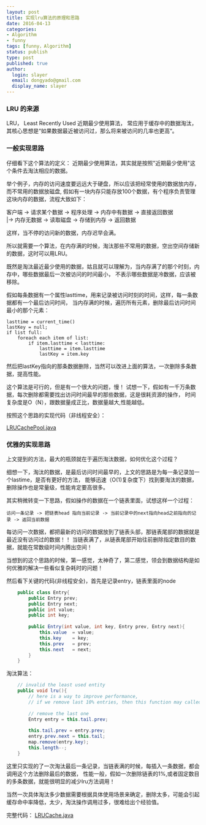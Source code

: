 ```yaml
---
layout: post
title: 实现lru算法的原理和思路
date: 2016-04-13
categories:
- Algorithm
- funny
tags: [funny，Algorithm]
status: publish
type: post
published: true
author:
  login: slayer
  email: dongyado@gmail.com
  display_name: slayer
---
```


### LRU 的来源

LRU， Least Recently Used 近期最少使用算法， 常应用于缓存中的数据淘汰，
 其核心思想是“如果数据最近被访问过，那么将来被访问的几率也更高“。

### 一般实现思路

仔细看下这个算法的定义： 近期最少使用算法，其实就是按照"近期最少使用"这个条件去淘汰相应的数据。

举个例子，内存的访问速度要远远大于硬盘，所以应该把经常使用的数据放内存，而不常用的数据放磁盘,
假如有一块内存只能存放100个数据，有个程序负责管理这块内存的数据，流程大致如下：

客户端 -> 请求某个数据 -> 程序处理 -> 内存中有数据 -> 直接返回数据  
                          |-> 内存无数据 -> 读取磁盘 -> 存储到内存 -> 返回数据

这样，当不停的访问新的数据，内存迟早会满。

所以就需要一个算法，在内存满的时候，淘汰那些不常用的数据，空出空间存储新的数据，这时可以用LRU。

既然是淘汰最近最少使用的数据，姑且就可以理解为，当内存满了的那个时刻，内存中，哪些数据最后一次被访问的时间最小，
不表示哪些数据是冷数据，应该被移除。

假如每条数据有一个属性lasttime，用来记录被访问时刻的时间，这样，每一条数据都有一个最后访问时间，
当内存满的时候，遍历所有元素，删除最后访问时间最小的那个元素：

    lasttime = current_time()
    lastKey = null;
    if list full:
        foreach each item of list:
            if item.lasttime < lasttime:
                lasttime = item.lasttime
                lastKey = item.key
         
         

然后把lastKey指向的那条数据删除，当然可以改进上面的算法，一次删除多条数据，提高性能。

这个算法是可行的，但是有一个很大的问题，慢！
试想一下，假如有一千万条数据，每次删除都需要找出访问时间最早的那些数据，这是很耗资源的操作，
时间复杂度是O（N），跟数据量成正比，数据量越大,性能越低。

按照这个思路的实现代码（非线程安全）：

[LRUCachePool.java][]


### 优雅的实现思路

上文提到的方法，最大的瓶颈就在于遍历淘汰数据，如何优化这个过程？

细想一下，淘汰的数据，是最后访问时间最早的，上文的思路是为每一条记录加一个lastime，是否有更好的方法，
能够迅速（O(1)复杂度下）找到要淘汰的数据，删除操作也是常量级，性能肯定要高很多。

其实稍微转变一下思路，假如操作的数据在一个链表里面，试想这样一个过程：

    访问一条记录 -> 把链表head 指向当前记录 -> 当前记录中的next指向head之前指向的记录 -> 返回当前数据
    
每访问一次数据，都把最新的访问的数据放到了链表头部，那链表尾部的数据就是最近没有访问过的数据！！
当链表满了，从链表尾部开始往前删除指定数目的数据，就能在常数级时间内腾出空间！

当想到的这个思路的时候，第一感觉，太神奇了，第二感觉，领会到数据结构是如何优雅的解决一些看似复杂耗时的问题！ 

然后看下关键的代码(非线程安全)，首先是记录entry，链表里面的node

~~~java
	public class Entry{
		public Entry prev; 
		public Entry next; 
		public int value;  
		public int key;
		
		public Entry(int value, int key, Entry prev, Entry next){
			this.value  = value;
			this.key 	= key;
			this.prev   = prev;
			this.next   = next;
		}
	}

~~~  

淘汰算法：

~~~java
    // invalid the least used entity
    public void lru(){
    	// here is a way to improve performance, 
    	// if we remove last 10% entries, then this function may called less.
    	
    	// remove the last one
    	Entry entry = this.tail.prev;
    	
    	this.tail.prev = entry.prev;
    	entry.prev.next = this.tail;
    	map.remove(entry.key);
    	this.length--;
    }
~~~

这里只实现的了一次淘汰最后一条记录，当链表满的时候，每插入一条数据，都会调用这个方法删除最后的数据，
性能一般，假如一次删除链表的1%,或者固定数目的多条数据，就能很明显的减少lru方法调用！

当然一次具体淘汰多少数据需要根据具体使用场景来确定，删除太多，可能会引起缓存命中率降低，太少，淘汰操作调用过多，很难给出个经验值。

完整代码：
[LRUCache.java][]

[LRUCachePool.java]: https://github.com/dongyado/awesome-stuff/blob/master/src/top/shares/funny/lru/LRUCachePool.java
[LRUCache.java]: https://github.com/dongyado/awesome-stuff/blob/master/src/top/shares/funny/lru/LRUCache.java